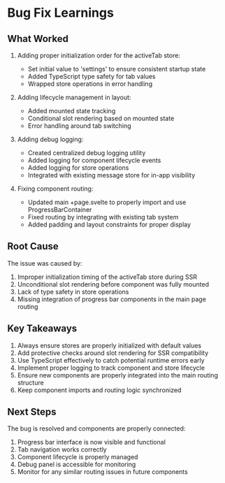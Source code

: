# Bug Fix Learnings

## What Worked
1. Adding proper initialization order for the activeTab store:
   - Set initial value to 'settings' to ensure consistent startup state
   - Added TypeScript type safety for tab values
   - Wrapped store operations in error handling

2. Adding lifecycle management in layout:
   - Added mounted state tracking
   - Conditional slot rendering based on mounted state
   - Error handling around tab switching

3. Adding debug logging:
   - Created centralized debug logging utility
   - Added logging for component lifecycle events
   - Added logging for store operations
   - Integrated with existing message store for in-app visibility

4. Fixing component routing:
   - Updated main +page.svelte to properly import and use ProgressBarContainer
   - Fixed routing by integrating with existing tab system
   - Added padding and layout constraints for proper display

## Root Cause
The issue was caused by:
1. Improper initialization timing of the activeTab store during SSR
2. Unconditional slot rendering before component was fully mounted
3. Lack of type safety in store operations
4. Missing integration of progress bar components in the main page routing

## Key Takeaways
1. Always ensure stores are properly initialized with default values
2. Add protective checks around slot rendering for SSR compatibility
3. Use TypeScript effectively to catch potential runtime errors early
4. Implement proper logging to track component and store lifecycle
5. Ensure new components are properly integrated into the main routing structure
6. Keep component imports and routing logic synchronized

## Next Steps
The bug is resolved and components are properly connected:
1. Progress bar interface is now visible and functional
2. Tab navigation works correctly
3. Component lifecycle is properly managed
4. Debug panel is accessible for monitoring
5. Monitor for any similar routing issues in future components